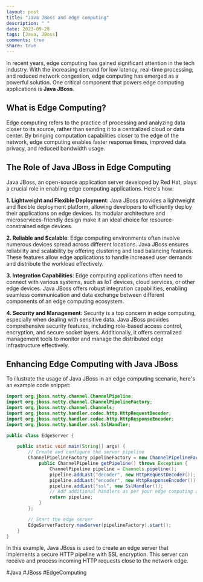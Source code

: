 ```yaml
---
layout: post
title: "Java JBoss and edge computing"
description: " "
date: 2023-09-28
tags: [Java, JBoss]
comments: true
share: true
---
```


In recent years, edge computing has gained significant attention in the tech industry. With the increasing demand for low latency, real-time processing, and reduced network congestion, edge computing has emerged as a powerful solution. One critical component that powers edge computing applications is **Java JBoss**.

## What is Edge Computing?

Edge computing refers to the practice of processing and analyzing data closer to its source, rather than sending it to a centralized cloud or data center. By bringing computation capabilities closer to the edge of the network, edge computing enables faster response times, improved data privacy, and reduced bandwidth usage.

## The Role of Java JBoss in Edge Computing

Java JBoss, an open-source application server developed by Red Hat, plays a crucial role in enabling edge computing applications. Here's how:

**1. Lightweight and Flexible Deployment**: Java JBoss provides a lightweight and flexible deployment platform, allowing developers to efficiently deploy their applications on edge devices. Its modular architecture and microservices-friendly design make it an ideal choice for resource-constrained edge devices.

**2. Reliable and Scalable**: Edge computing environments often involve numerous devices spread across different locations. Java JBoss ensures reliability and scalability by offering clustering and load balancing features. These features allow edge applications to handle increased user demands and distribute the workload effectively.

**3. Integration Capabilities**: Edge computing applications often need to connect with various systems, such as IoT devices, cloud services, or other edge devices. Java JBoss offers robust integration capabilities, enabling seamless communication and data exchange between different components of an edge computing ecosystem.

**4. Security and Management**: Security is a top concern in edge computing, especially when dealing with sensitive data. Java JBoss provides comprehensive security features, including role-based access control, encryption, and secure socket layers. Additionally, it offers centralized management tools to monitor and manage the distributed edge infrastructure effectively.

## Enhancing Edge Computing with Java JBoss

To illustrate the usage of Java JBoss in an edge computing scenario, here's an example code snippet:

```java
import org.jboss.netty.channel.ChannelPipeline;
import org.jboss.netty.channel.ChannelPipelineFactory;
import org.jboss.netty.channel.Channels;
import org.jboss.netty.handler.codec.http.HttpRequestDecoder;
import org.jboss.netty.handler.codec.http.HttpResponseEncoder;
import org.jboss.netty.handler.ssl.SslHandler;

public class EdgeServer {

    public static void main(String[] args) {
        // Create and configure the server pipeline
        ChannelPipelineFactory pipelineFactory = new ChannelPipelineFactory() {
            public ChannelPipeline getPipeline() throws Exception {
                ChannelPipeline pipeline = Channels.pipeline();
                pipeline.addLast("decoder", new HttpRequestDecoder());
                pipeline.addLast("encoder", new HttpResponseEncoder());
                pipeline.addLast("ssl", new SslHandler());
                // Add additional handlers as per your edge computing application requirements
                return pipeline;
            }
        };

        // Start the edge server
        EdgeServerFactory.newServer(pipelineFactory).start();
    }
}
```

In this example, Java JBoss is used to create an edge server that implements a secure HTTP pipeline with SSL encryption. This server can receive and process incoming HTTP requests close to the network edge.

#Java #JBoss #EdgeComputing